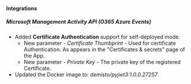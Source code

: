 
#### Integrations
##### Microsoft Management Activity API (O365 Azure Events)
- Added **Certificate Authentication** support for self-deployed mode.
  - New parameter - *Certificate Thumbprint* - Used for certificate Authentication. As appears in the "Certificates & secrets" page of the App.
  - New parameter - *Private Key* - The private key of the registered Certificate.
- Updated the Docker image to: *demisto/pyjwt3:1.0.0.27257*.
